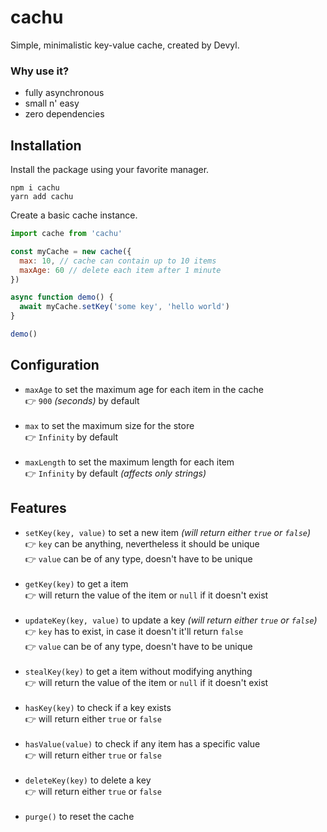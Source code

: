 # cachu

Simple, minimalistic key-value cache, created by Devyl.

### Why use it?

- fully asynchronous
- small n' easy
- zero dependencies

## Installation

Install the package using your favorite manager.

```sh-session
npm i cachu
yarn add cachu
```

Create a basic cache instance.

```js
import cache from 'cachu'

const myCache = new cache({
  max: 10, // cache can contain up to 10 items
  maxAge: 60 // delete each item after 1 minute
})

async function demo() {
  await myCache.setKey('some key', 'hello world')
}

demo()
```

## Configuration

- `maxAge` to set the maximum age for each item in the cache <br/> 👉 `900` _(seconds)_ by default <br/><br/>
- `max` to set the maximum size for the store <br/> 👉 `Infinity` by default <br/><br/>
- `maxLength` to set the maximum length for each item <br/> 👉 `Infinity` by default _(affects only strings)_

## Features

- `setKey(key, value)` to set a new item _(will return either `true` or `false`)_ <br/> 👉 `key` can be anything, nevertheless it should be unique <br/> 👉 `value` can be of any type, doesn't have to be unique <br/><br/>
- `getKey(key)` to get a item <br/> 👉 will return the value of the item or `null` if it doesn't exist <br/><br/>
- `updateKey(key, value)` to update a key _(will return either `true` or `false`)_ <br/> 👉 `key` has to exist, in case it doesn't it'll return `false` <br/> 👉 `value` can be of any type, doesn't have to be unique <br/><br/>
- `stealKey(key)` to get a item without modifying anything <br/> 👉 will return the value of the item or `null` if it doesn't exist <br/><br/>
- `hasKey(key)` to check if a key exists <br/> 👉 will return either `true` or `false` <br/><br/>
- `hasValue(value)` to check if any item has a specific value <br/> 👉 will return either `true` or `false` <br/><br/>
- `deleteKey(key)` to delete a key <br/> 👉 will return either `true` or `false` <br/><br/>
- `purge()` to reset the cache
